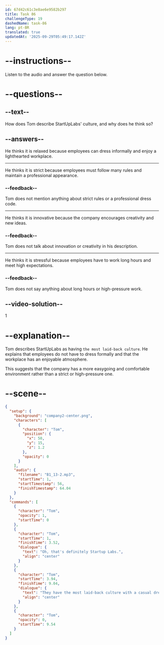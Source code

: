 ```yaml
---
id: 67d42c61c3e8ae6e9582b297
title: Task 86
challengeType: 19
dashedName: task-86
lang: pt-BR
translated: true
updatedAt: '2025-09-29T05:49:17.142Z'
---
```


<!-- (Audio) Tom: Oh, that's definitely StartUpLabs. They have the most laid-back culture, with a casual dress code and a fun work environment. -->

# --instructions--

Listen to the audio and answer the question below.

# --questions--

## --text--

How does Tom describe StartUpLabs' culture, and why does he think so?

## --answers--

He thinks it is relaxed because employees can dress informally and enjoy a lighthearted workplace.

---

He thinks it is strict because employees must follow many rules and maintain a professional appearance.

### --feedback--

Tom does not mention anything about strict rules or a professional dress code.

---

He thinks it is innovative because the company encourages creativity and new ideas.

### --feedback--

Tom does not talk about innovation or creativity in his description.

---

He thinks it is stressful because employees have to work long hours and meet high expectations.

### --feedback--

Tom does not say anything about long hours or high-pressure work.

## --video-solution--

1

# --explanation--

Tom describes StartUpLabs as having `the most laid-back culture`. He explains that employees do not have to dress formally and that the workplace has an enjoyable atmosphere.

This suggests that the company has a more easygoing and comfortable environment rather than a strict or high-pressure one.

# --scene--

```json
{
  "setup": {
    "background": "company2-center.png",
    "characters": [
      {
        "character": "Tom",
        "position": {
          "x": 50,
          "y": 15,
          "z": 1.2
        },
        "opacity": 0
      }
    ],
    "audio": {
      "filename": "B1_13-2.mp3",
      "startTime": 1,
      "startTimestamp": 56,
      "finishTimestamp": 64.04
    }
  },
  "commands": [
    {
      "character": "Tom",
      "opacity": 1,
      "startTime": 0
    },
    {
      "character": "Tom",
      "startTime": 1,
      "finishTime": 3.52,
      "dialogue": {
        "text": "Oh, that's definitely Startup Labs.",
        "align": "center"
      }
    },
    {
      "character": "Tom",
      "startTime": 3.94,
      "finishTime": 9.04,
      "dialogue": {
        "text": "They have the most laid-back culture with a casual dress code and a fun work environment.",
        "align": "center"
      }
    },
    {
      "character": "Tom",
      "opacity": 0,
      "startTime": 9.54
    }
  ]
}
```
